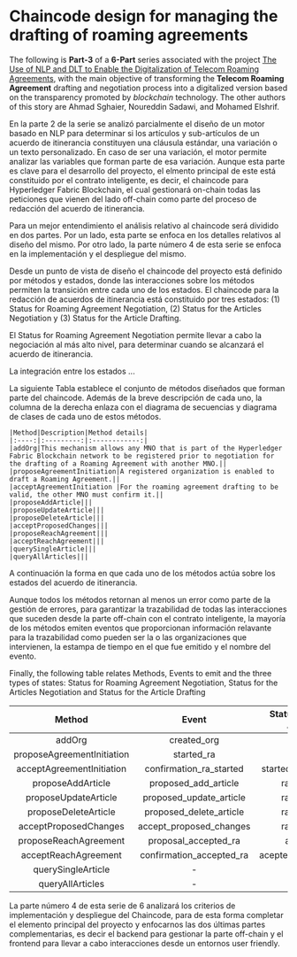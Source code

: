 # Chaincode design for managing the drafting of roaming agreements

The following is **Part-3** of a **6-Part** series associated with the project [The Use of NLP and DLT to Enable the Digitalization of Telecom Roaming Agreements]( https://wiki.hyperledger.org/display/INTERN/Project+Plan%3A+The+Use+of+NLP+and+DLT+to+Enable+the+Digitalization+of+Telecom+Roaming+Agreements), with the main objective of transforming the **Telecom Roaming Agreement** drafting and negotiation process into a digitalized version based on the transparency promoted by *blockchain* technology. The other authors of this story are Ahmad Sghaier, Noureddin Sadawi, and Mohamed Elshrif.

En la parte 2 de la serie se analizó parcialmente el diseño de un motor basado en NLP para determinar si los artículos y sub-artículos de un acuerdo de itinerancia constituyen una cláusula estándar, una variación o un texto personalizado. En caso de ser una variación, el motor permite analizar las variables que forman parte de esa variación. Aunque esta parte es clave para el desarrollo del proyecto, el elmento principal de este está constituido por el contrato inteligente, es decir, el chaincode para Hyperledger Fabric Blockchain, el cual gestionará on-chain todas las peticiones que vienen del lado off-chain como parte del proceso de redacción del acuerdo de itinerancia.

Para un mejor entendimiento el análisis relativo al chaincode será dividido en dos partes. Por un lado, esta parte se enfoca en los detalles relativos al diseño del mismo. Por otro lado, la parte número 4 de esta serie se enfoca en la implementación y el despliegue del mismo.

Desde un punto de vista de diseño el chaincode del proyecto está definido por métodos y estados, donde las interacciones sobre los métodos permiten la transición entre cada uno de los estados. El chaincode para la redacción de acuerdos de itinerancia está constituido por tres estados: (1) Status for Roaming Agreement Negotiation, (2) Status for the Articles Negotiation y (3) Status for the Article Drafting.

El Status for Roaming Agreement Negotiation permite llevar a cabo la negociación al más alto nivel, para determinar cuando se alcanzará el acuerdo de itinerancia.

La integración entre los estados ...

La siguiente Tabla establece el conjunto de métodos diseñados que forman parte del chaincode. Además de la breve descripción de cada uno, la columna de la derecha enlaza con el diagrama de secuencias y diagrama de clases de cada uno de estos métodos.

    |Method|Description|Method details|
    |:----:|:---------:|:------------:|
    |addOrg|This mechanism allows any MNO that is part of the Hyperledger Fabric Blockchain network to be registered prior to negotiation for the drafting of a Roaming Agreement with another MNO.||
    |proposeAgreementInitiation|A registered organization is enabled to draft a Roaming Agreement.||
    |acceptAgreementInitiation |For the roaming agreement drafting to be valid, the other MNO must confirm it.||
    |proposeAddArticle|||
    |proposeUpdateArticle|||
    |proposeDeleteArticle|||
    |acceptProposedChanges|||
    |proposeReachAgreement|||
    |acceptReachAgreement|||
    |querySingleArticle|||
    |queryAllArticles|||

A continuación la forma en que cada uno de los métodos actúa sobre los estados del acuerdo de itinerancia.

Aunque todos los métodos retornan al menos un error como parte de la gestión de errores, para garantizar la trazabilidad de todas las interacciones que suceden desde la parte off-chain con el contrato inteligente, la mayoría de los métodos emiten eventos que proporcionan información relavante para la trazabilidad como pueden ser la o las organizaciones que intervienen, la estampa de tiempo en el que fue emitido y el nombre del evento.

Finally, the following table relates Methods, Events to emit and the three types of states: Status for Roaming Agreement Negotiation, Status for the Articles Negotiation and Status for the Article Drafting

|Method                     |Event                   |Status for Roaming Agreement|Status for Articles Negotiation|Status for Article Drafting   |
|:-------------------------:|:----------------------:|:--------------------------:|:-----------------------------:|:----------------------------:|
|addOrg                     |created_org             |-                           |-                              |-                             |
|proposeAgreementInitiation |started_ra              |started_ra                  |Init                           |-                             |
|acceptAgreementInitiation  |confirmation_ra_started |started_ra_confirmation     |Init                           |-                             |
|proposeAddArticle          |proposed_add_article    |ra_negotiating              |articles_drating               |added_article                 |
|proposeUpdateArticle       |proposed_update_article |ra_negotiating              |articles_drating               |proposed_changes              |
|proposeDeleteArticle       |proposed_delete_article |ra_negotiating              |articles_drating               |proposed_changes              |
|acceptProposedChanges      |accept_proposed_changes |ra_negotiating              |transient_confirmation         |accepted_changes              |
|proposeReachAgreement      |proposal_accepted_ra    |accepted_ra                 |end                            |-                             |
|acceptReachAgreement       |confirmation_accepted_ra|acepted_ra_confirmation     |end                            |-                             |
|querySingleArticle         |-                       |-                           |-                              |-                             |
|queryAllArticles           |-                       |-                           |-                              |-                             |

La parte número 4 de esta serie de 6 analizará los criterios de implementación y despliegue del Chaincode, para de esta forma completar el elemento principal del proyecto y enfocarnos las dos últimas partes complementarias, es decir el backend para gestionar la parte off-chain y el frontend para llevar a cabo interacciones desde un entornos user friendly.